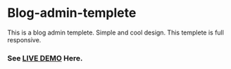 # Blog-admin-templete
 This is a blog admin templete. Simple and cool design. This templete is full responsive.
 
### See [LIVE DEMO](https://tahmid-ni7.github.io/Blog-admin-templete-1.0.1/.) Here.
